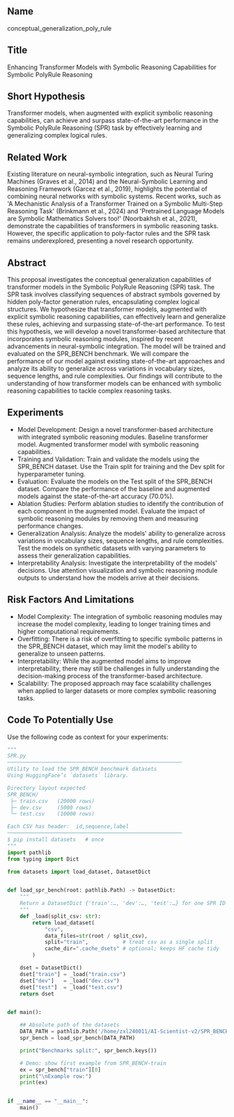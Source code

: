 ## Name

conceptual_generalization_poly_rule

## Title

Enhancing Transformer Models with Symbolic Reasoning Capabilities for Symbolic PolyRule Reasoning

## Short Hypothesis

Transformer models, when augmented with explicit symbolic reasoning capabilities, can achieve and surpass state-of-the-art performance in the Symbolic PolyRule Reasoning (SPR) task by effectively learning and generalizing complex logical rules.

## Related Work

Existing literature on neural-symbolic integration, such as Neural Turing Machines (Graves et al., 2014) and the Neural-Symbolic Learning and Reasoning Framework (Garcez et al., 2019), highlights the potential of combining neural networks with symbolic systems. Recent works, such as 'A Mechanistic Analysis of a Transformer Trained on a Symbolic Multi-Step Reasoning Task' (Brinkmann et al., 2024) and 'Pretrained Language Models are Symbolic Mathematics Solvers too!' (Noorbakhsh et al., 2021), demonstrate the capabilities of transformers in symbolic reasoning tasks. However, the specific application to poly-factor rules and the SPR task remains underexplored, presenting a novel research opportunity.

## Abstract

This proposal investigates the conceptual generalization capabilities of transformer models in the Symbolic PolyRule Reasoning (SPR) task. The SPR task involves classifying sequences of abstract symbols governed by hidden poly-factor generation rules, encapsulating complex logical structures. We hypothesize that transformer models, augmented with explicit symbolic reasoning capabilities, can effectively learn and generalize these rules, achieving and surpassing state-of-the-art performance. To test this hypothesis, we will develop a novel transformer-based architecture that incorporates symbolic reasoning modules, inspired by recent advancements in neural-symbolic integration. The model will be trained and evaluated on the SPR_BENCH benchmark. We will compare the performance of our model against existing state-of-the-art approaches and analyze its ability to generalize across variations in vocabulary sizes, sequence lengths, and rule complexities. Our findings will contribute to the understanding of how transformer models can be enhanced with symbolic reasoning capabilities to tackle complex reasoning tasks.

## Experiments

- Model Development: Design a novel transformer-based architecture with integrated symbolic reasoning modules. Baseline transformer model. Augmented transformer model with symbolic reasoning capabilities.
- Training and Validation: Train and validate the models using the SPR_BENCH dataset. Use the Train split for training and the Dev split for hyperparameter tuning.
- Evaluation: Evaluate the models on the Test split of the SPR_BENCH dataset. Compare the performance of the baseline and augmented models against the state-of-the-art accuracy (70.0%).
- Ablation Studies: Perform ablation studies to identify the contribution of each component in the augmented model. Evaluate the impact of symbolic reasoning modules by removing them and measuring performance changes.
- Generalization Analysis: Analyze the models' ability to generalize across variations in vocabulary sizes, sequence lengths, and rule complexities. Test the models on synthetic datasets with varying parameters to assess their generalization capabilities.
- Interpretability Analysis: Investigate the interpretability of the models' decisions. Use attention visualization and symbolic reasoning module outputs to understand how the models arrive at their decisions.

## Risk Factors And Limitations

- Model Complexity: The integration of symbolic reasoning modules may increase the model complexity, leading to longer training times and higher computational requirements.
- Overfitting: There is a risk of overfitting to specific symbolic patterns in the SPR_BENCH dataset, which may limit the model's ability to generalize to unseen patterns.
- Interpretability: While the augmented model aims to improve interpretability, there may still be challenges in fully understanding the decision-making process of the transformer-based architecture.
- Scalability: The proposed approach may face scalability challenges when applied to larger datasets or more complex symbolic reasoning tasks.

## Code To Potentially Use

Use the following code as context for your experiments:

```python
"""
SPR.py
────────────────────────────────────────────────────────
Utility to load the SPR_BENCH benchmark datasets
Using HuggingFace’s `datasets` library.

Directory layout expected
SPR_BENCH/
 ├─ train.csv   (20000 rows)
 ├─ dev.csv     (5000 rows)
 └─ test.csv    (10000 rows)

Each CSV has header:  id,sequence,label
────────────────────────────────────────────────────────
$ pip install datasets   # once
"""
import pathlib
from typing import Dict

from datasets import load_dataset, DatasetDict                                         # <- no pandas import


def load_spr_bench(root: pathlib.Path) -> DatasetDict:
    """
    Return a DatasetDict {'train':…, 'dev':…, 'test':…} for one SPR ID folder.
    """
    def _load(split_csv: str):
        return load_dataset(
            "csv",
            data_files=str(root / split_csv),
            split="train",           # treat csv as a single split
            cache_dir=".cache_dsets" # optional; keeps HF cache tidy
        )

    dset = DatasetDict()
    dset["train"] = _load("train.csv")
    dset["dev"]   = _load("dev.csv")
    dset["test"]  = _load("test.csv")
    return dset


def main():

    ## Absolute path of the datasets
    DATA_PATH = pathlib.Path('/home/zxl240011/AI-Scientist-v2/SPR_BENCH/')
    spr_bench = load_spr_bench(DATA_PATH)

    print("Benchmarks split:", spr_bench.keys())

    # Demo: show first example from SPR_BENCH‑train
    ex = spr_bench["train"][0]
    print("\nExample row:")
    print(ex)          


if __name__ == "__main__":
    main()

```

